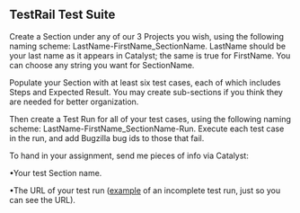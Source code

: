 TestRail Test Suite 
--------------------


Create a Section under any of our 3 Projects you wish, using the following naming scheme: LastName-FirstName_SectionName. LastName should be your last name as it appears in Catalyst; the same is true for FirstName. You can choose any string you want for SectionName.  

Populate your Section with at least six test cases, each of which includes Steps and Expected Result. You may create sub-sections if you think they are needed for better organization.  

Then create a Test Run for all of your test cases, using the following naming scheme: LastName-FirstName_SectionName-Run. Execute each test case in the run, and add Bugzilla bug ids to those that fail.  

To hand in your assignment, send me pieces of info via Catalyst:  

•Your test Section name.  

•The URL of your test run ([example](https://cis74.testrail.net/index.php?/runs/view/1&group_by=cases:section_id&group_order=asc) of an incomplete test run, just so you can see the URL).  
